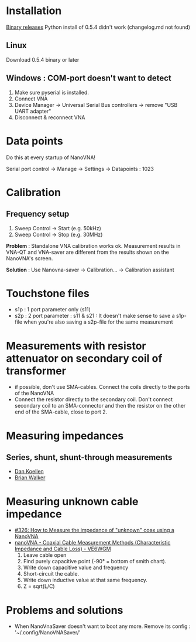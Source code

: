 # Installation

[Binary releases](https://github.com/NanoVNA-Saver/nanovna-saver/releases/)
Python install of 0.5.4 didn't work (changelog.md not found)

## Linux
Download 0.5.4 binary or later

## Windows : COM-port doesn't want to detect
1. Make sure pyserial is installed.
2. Connect VNA
3. Device Manager → Universal Serial Bus controllers → remove "USB UART adapter"
4. Disconnect & reconnect VNA

# Data points
Do this at every startup of NanoVNA!

Serial port control → Manage → Settings → Datapoints : 1023

# Calibration
## Frequency setup
1. Sweep Control → Start (e.g. 50kHz)
2. Sweep Control → Stop (e.g. 30MHz)

**Problem** : Standalone VNA calibration works ok.  Measurement results in VNA-QT and VNA-saver are different from the results shown on the NanoVNA's screen.

**Solution** : Use Nanovna-saver → Calibration... → Calibration assistant

# Touchstone files
* s1p : 1 port parameter only (s11)
* s2p : 2 port parameter : s11 & s21 : It doesn't make sense to save a s1p-file when you're also saving a s2p-file for the same measurement

# Measurements with resistor attenuator on secondary coil of transformer
* if possible, don't use SMA-cables.   Connect the coils directly to the ports of the NanoVNA
* Connect the resistor directly to the secondary coil.  Don't connect secondary coil to an SMA-connector and then the resistor on the other end of the SMA-cable, close to port 2.

# Measuring impedances
## Series, shunt, shunt-through measurements
* [Dan Koellen](https://www.ai6xg.com/post/reactive-component-measurement-with-the-nanovna)
* [Brian Walker](http://www.clarke.com.au/pdf/CMT_Accurate_Measurements_VNA.pdf)


# Measuring unknown cable impedance
* [#326: How to Measure the impedance of "unknown" coax using a NanoVNA](https://www.youtube.com/watch?v=hqKLFbNYRZc)
* [nanoVNA - Coaxial Cable Measurement Methods (Characteristic Impedance and Cable Loss) - VE6WGM](https://youtu.be/G66_iqOu-Bs?t=1083)
  1. Leave cable open
  2. Find purely capacitive point (-90° = bottom of smith chart).
  3. Write down capacitive value and frequency
  4. Short-circuit the cable.
  5. Write down inductive value at that same frequency.
  6. Z = sqrt(L/C)

# Problems and solutions
* When NanoVnaSaver doesn't want to boot any more.  Remove its config : '~/.config/NanoVNASaver/'
